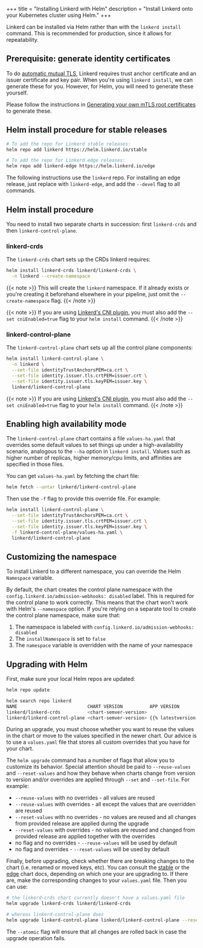 +++
title = "Installing Linkerd with Helm"
description = "Install Linkerd onto your Kubernetes cluster using Helm."
+++

Linkerd can be installed via Helm rather than with the `linkerd install`
command. This is recommended for production, since it allows for repeatability.

## Prerequisite: generate identity certificates

To do [automatic mutual TLS](../../features/automatic-mtls/), Linkerd requires
trust anchor certificate and an issuer certificate and key pair. When you're
using `linkerd install`, we can generate these for you. However, for Helm,
you will need to generate these yourself.

Please follow the instructions in [Generating your own mTLS root
certificates](../generate-certificates/) to generate these.

## Helm install procedure for stable releases

```bash
# To add the repo for Linkerd stable releases:
helm repo add linkerd https://helm.linkerd.io/stable

# To add the repo for Linkerd edge releases:
helm repo add linkerd-edge https://helm.linkerd.io/edge
```

The following instructions use the `linkerd` repo. For installing an edge
release, just replace with `linkerd-edge`, and add the `--devel` flag to all
commands.

## Helm install procedure

You need to install two separate charts in succession: first `linkerd-crds` and
then `linkerd-control-plane`.

### linkerd-crds

The `linkerd-crds` chart sets up the CRDs linkerd requires:

```bash
helm install linkerd-crds linkerd/linkerd-crds \
  -n linkerd --create-namespace 
```

{{< note >}}
This will create the `linkerd` namespace. If it already exists or you're
creating it beforehand elsewhere in your pipeline, just omit the
`--create-namespace` flag.
{{< /note >}}

{{< note >}}
If you are using [Linkerd's CNI plugin](../../features/cni/), you must also add the
`--set cniEnabled=true` flag to your `helm install` command.
{{< /note >}}

### linkerd-control-plane

The `linkerd-control-plane` chart sets up all the control plane components:

```bash
helm install linkerd-control-plane \
  -n linkerd \
  --set-file identityTrustAnchorsPEM=ca.crt \
  --set-file identity.issuer.tls.crtPEM=issuer.crt \
  --set-file identity.issuer.tls.keyPEM=issuer.key \
  linkerd/linkerd-control-plane
```

{{< note >}}
If you are using [Linkerd's CNI plugin](../../features/cni/), you must also add the
`--set cniEnabled=true` flag to your `helm install` command.
{{< /note >}}

## Enabling high availability mode

The `linkerd-control-plane` chart contains a file `values-ha.yaml` that overrides
some default values to set things up under a high-availability scenario, analogous
to the `--ha` option in `linkerd install`. Values such as higher number of
replicas, higher memory/cpu limits, and affinities are specified in those files.

You can get `values-ha.yaml` by fetching the chart file:

```bash
helm fetch --untar linkerd/linkerd-control-plane
```

Then use the `-f` flag to provide this override file. For example:

```bash
helm install linkerd-control-plane \
  --set-file identityTrustAnchorsPEM=ca.crt \
  --set-file identity.issuer.tls.crtPEM=issuer.crt \
  --set-file identity.issuer.tls.keyPEM=issuer.key \
  -f linkerd-control-plane/values-ha.yaml \
  linkerd/linkerd-control-plane
```

## Customizing the namespace

To install Linkerd to a different namespace, you can override the Helm
`Namespace` variable.

By default, the chart creates the control plane namespace with the
`config.linkerd.io/admission-webhooks: disabled` label. This is required for the
control plane to work correctly. This means that the chart won't work with
Helm's `--namespace` option.  If you're relying on a separate tool to create the
control plane namespace, make sure that:

1. The namespace is labeled with `config.linkerd.io/admission-webhooks: disabled`
1. The `installNamespace` is set to `false`
1. The `namespace` variable is overridden with the name of your namespace

## Upgrading with Helm

First, make sure your local Helm repos are updated:

```bash
helm repo update

helm search repo linkerd
NAME                          CHART VERSION          APP VERSION              DESCRIPTION
linkerd/linkerd-crds          <chart-semver-version>                          Linkerd gives you observability, reliability, and securit...
linkerd/linkerd-control-plane <chart-semver-version> {{% latestversion %}}    Linkerd gives you observability, reliability, and securit...
```

During an upgrade, you must choose whether you want to reuse the values in the
chart or move to the values specified in the newer chart.  Our advice is to use
a `values.yaml` file that stores all custom overrides that you have for your
chart.

The `helm upgrade` command has a number of flags that allow you to customize its
behavior. Special attention should be paid to `--reuse-values` and
`--reset-values` and how they behave when charts change from version to version
and/or overrides are applied through `--set` and `--set-file`.  For example:

- `--reuse-values` with no overrides - all values are reused
- `--reuse-values` with overrides - all except the values that are overridden
are reused
- `--reset-values` with no overrides - no values are reused and all changes
from provided release are applied during the upgrade
- `--reset-values` with overrides - no values are reused and changed from
provided release are applied together with the overrides
- no flag and no overrides - `--reuse-values` will be used by default
- no flag and overrides - `--reset-values` will be used by default

Finally, before upgrading, check whether there are breaking changes to the chart
(i.e. renamed or moved keys, etc). You can consult the
[stable](https://artifacthub.io/packages/helm/linkerd2/linkerd-control-plane#values)
or the
[edge](https://artifacthub.io/packages/helm/linkerd2-edge/linkerd-control-plane#values)
chart docs, depending on
which one your are upgrading to. If there are, make the corresponding changes to
your `values.yaml` file. Then you can use:

```bash
# the linkerd-crds chart currently doesn't have a values.yaml file
helm upgrade linkerd-crds linkerd/linkerd-crds

# whereas linkerd-control-plane does
helm upgrade linkerd-control-plane linkerd/linkerd-control-plane --reset-values -f values.yaml --atomic
```

The `--atomic` flag will ensure that all changes are rolled back in case the
upgrade operation fails.
